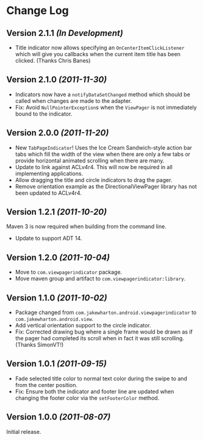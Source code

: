 Change Log
==========

Version 2.1.1 *(In Development)*
--------------------------------

 * Title indicator now allows specifying an `OnCenterItemClickListener` which
   will give you callbacks when the current item title has been clicked.
   (Thanks Chris Banes)


Version 2.1.0 *(2011-11-30)*
----------------------------

 * Indicators now have a `notifyDataSetChanged` method which should be called
   when changes are made to the adapter.
 * Fix: Avoid `NullPointerException`s when the `ViewPager` is not immediately
   bound to the indicator.


Version 2.0.0 *(2011-11-20)*
----------------------------

 * New `TabPageIndicator`! Uses the Ice Cream Sandwich-style action bar tabs
   which fill the width of the view when there are only a few tabs or provide
   horizontal animated scrolling when there are many.
 * Update to link against ACLv4r4. This will now be required in all implementing
   applications.
 * Allow dragging the title and circle indicators to drag the pager.
 * Remove orientation example as the DirectionalViewPager library has not been
   updated to ACLv4r4.


Version 1.2.1 *(2011-10-20)*
----------------------------

Maven 3 is now required when building from the command line.

 * Update to support ADT 14.


Version 1.2.0 *(2011-10-04)*
----------------------------

 * Move to `com.viewpagerindicator` package.
 * Move maven group and artifact to `com.viewpagerindicator:library`.


Version 1.1.0 *(2011-10-02)*
----------------------------

 * Package changed from `com.jakewharton.android.viewpagerindicator` to
   `com.jakewharton.android.view`.
 * Add vertical orientation support to the circle indicator.
 * Fix: Corrected drawing bug where a single frame would be drawn as if the
   pager had completed its scroll when in fact it was still scrolling.
   (Thanks SimonVT!)


Version 1.0.1 *(2011-09-15)*
----------------------------

 * Fade selected title color to normal text color during the swipe to and from
   the center position.
 * Fix: Ensure both the indicator and footer line are updated when changing the
   footer color via the `setFooterColor` method.


Version 1.0.0 *(2011-08-07)*
----------------------------

Initial release.
